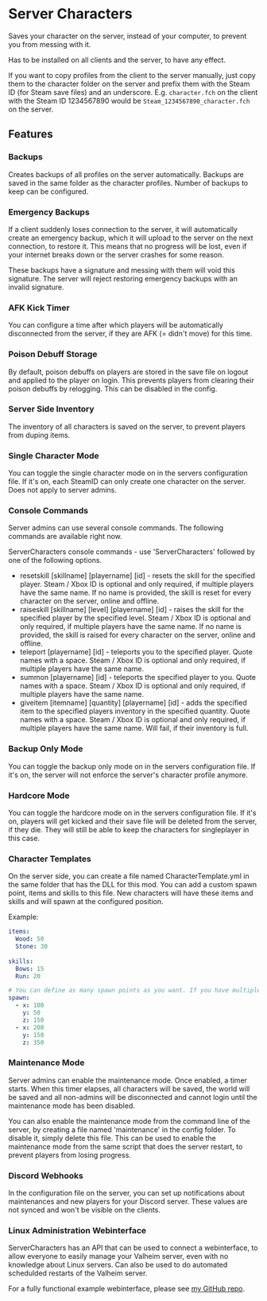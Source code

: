 # Server Characters

Saves your character on the server, instead of your computer, to prevent you from messing with it.

Has to be installed on all clients and the server, to have any effect.

If you want to copy profiles from the client to the server manually, just copy them to the character folder on the server and prefix them with the Steam ID (for Steam save files) and an underscore. E.g. `character.fch` on the client with the Steam ID 1234567890 would be `Steam_1234567890_character.fch` on the server.

## Features

### Backups

Creates backups of all profiles on the server automatically. Backups are saved in the same folder as the character profiles. Number of backups to keep can be configured.

### Emergency Backups

If a client suddenly loses connection to the server, it will automatically create an emergency backup, which it will upload to the server on the next connection, to restore it. This means that no progress will be lost, even if your internet breaks down or the server crashes for some reason.

These backups have a signature and messing with them will void this signature. The server will reject restoring emergency backups with an invalid signature.

### AFK Kick Timer

You can configure a time after which players will be automatically disconnected from the server, if they are AFK (= didn't move) for this time.

### Poison Debuff Storage

By default, poison debuffs on players are stored in the save file on logout and applied to the player on login. This prevents players from clearing their poison debuffs by relogging. This can be disabled in the config.

### Server Side Inventory

The inventory of all characters is saved on the server, to prevent players from duping items.

### Single Character Mode

You can toggle the single character mode on in the servers configuration file. If it's on, each SteamID can only create one character on the server. Does not apply to server admins.

### Console Commands

Server admins can use several console commands. The following commands are available right now.

ServerCharacters console commands - use 'ServerCharacters' followed by one of the following options.
- resetskill [skillname] [playername] [id] - resets the skill for the specified player. Steam / Xbox ID is optional and only required, if multiple players have the same name. If no name is provided, the skill is reset for every character on the server, online and offline.
- raiseskill [skillname] [level] [playername] [id] - raises the skill for the specified player by the specified level. Steam / Xbox ID is optional and only required, if multiple players have the same name. If no name is provided, the skill is raised for every character on the server, online and offline.
- teleport [playername] [id] - teleports you to the specified player. Quote names with a space. Steam / Xbox ID is optional and only required, if multiple players have the same name.
- summon [playername] [id] - teleports the specified player to you. Quote names with a space. Steam / Xbox ID is optional and only required, if multiple players have the same name.
- giveitem [itemname] [quantity] [playername] [id] - adds the specified item to the specified players inventory in the specified quantity. Quote names with a space. Steam / Xbox ID is optional and only required, if multiple players have the same name. Will fail, if their inventory is full.

### Backup Only Mode

You can toggle the backup only mode on in the servers configuration file. If it's on, the server will not enforce the server's character profile anymore.

### Hardcore Mode

You can toggle the hardcore mode on in the servers configuration file. If it's on, players will get kicked and their save file will be deleted from the server, if they die. They will still be able to keep the characters for singleplayer in this case.

### Character Templates

On the server side, you can create a file named CharacterTemplate.yml in the same folder that has the DLL for this mod. You can add a custom spawn point, items and skills to this file. New characters will have these items and skills and will spawn at the configured position.

Example:
```yml
items:
  Wood: 50
  Stone: 30
  
skills:
  Bows: 15
  Run: 20

# You can define as many spawn points as you want. If you have multiple spawn points, one will be picked randomly.
spawn:
  - x: 100
    y: 50
    z: 150
  - x: 200
    y: 150
    z: 350
```

### Maintenance Mode

Server admins can enable the maintenance mode. Once enabled, a timer starts. When this timer elapses, all characters will be saved, the world will be saved and all non-admins will be disconnected and cannot login until the maintenance mode has been disabled.

You can also enable the maintenance mode from the command line of the server, by creating a file named 'maintenance' in the config folder. To disable it, simply delete this file. This can be used to enable the maintenance mode from the same script that does the server restart, to prevent players from losing progress.

### Discord Webhooks

In the configuration file on the server, you can set up notifications about maintenances and new players for your Discord server. These values are not synced and won't be visible on the clients.

### Linux Administration Webinterface

ServerCharacters has an API that can be used to connect a webinterface, to allow everyone to easily manage your Valheim server, even with no knowledge about Linux servers. Can also be used to do automated schedulded restarts of the Valheim server.

For a fully functional example webinterface, please see [my GitHub repo](https://github.com/blaxxun-boop/Webinterface).